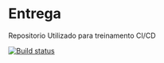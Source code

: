 # Entrega
Repositorio Utilizado para treinamento CI/CD

[![Build status](https://build.appcenter.ms/v0.1/apps/9f16ae84-a5da-4e8a-bbcf-26af158c5d42/branches/dev/badge)](https://appcenter.ms)
